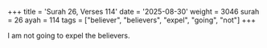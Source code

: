 +++
title = 'Surah 26, Verses 114'
date = '2025-08-30'
weight = 3046
surah = 26
ayah = 114
tags = ["believer", "believers", "expel", "going", "not"]
+++

I am not going to expel the believers.